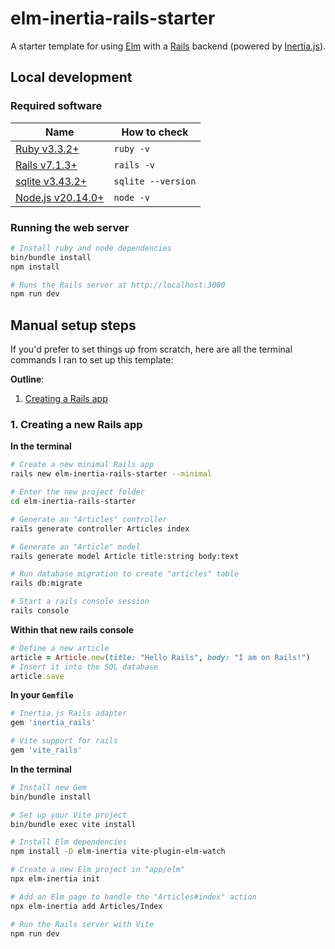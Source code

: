 # elm-inertia-rails-starter

A starter template for using [Elm](https://elm-lang.org) with a [Rails](https://rubyonrails.org) backend (powered by [Inertia.js](https://inertiajs.com)).

## Local development

### Required software

Name | How to check
--- | ---
[Ruby v3.3.2+](https://www.ruby-lang.org) | `ruby -v`
[Rails v7.1.3+](https://rubyonrails.org) | `rails -v`
[sqlite v3.43.2+](https://sqlite.org) | `sqlite --version`
[Node.js v20.14.0+](https://nodejs.org) | `node -v`

### Running the web server

```sh
# Install ruby and node dependencies
bin/bundle install
npm install

# Runs the Rails server at http://localhost:3000
npm run dev
```

## Manual setup steps

If you'd prefer to set things up from scratch, here are all the terminal commands I ran to set up this template:

__Outline__:
1. [Creating a Rails app](#1-creating-a-new-rails-app)

### 1. Creating a new Rails app

__In the terminal__

```sh
# Create a new minimal Rails app
rails new elm-inertia-rails-starter --minimal

# Enter the new project folder
cd elm-inertia-rails-starter

# Generate an "Articles" controller
rails generate controller Articles index

# Generate an "Article" model
rails generate model Article title:string body:text

# Run database migration to create "articles" table
rails db:migrate

# Start a rails console session
rails console
```

__Within that new rails console__

```rb
# Define a new article
article = Article.new(title: "Hello Rails", body: "I am on Rails!")
# Insert it into the SQL database
article.save
```

__In your `Gemfile`__

```sh
# Inertia.js Rails adapter
gem 'inertia_rails'

# Vite support for rails
gem 'vite_rails'
```

__In the terminal__

```sh
# Install new Gem
bin/bundle install

# Set up your Vite project
bin/bundle exec vite install

# Install Elm dependencies
npm install -D elm-inertia vite-plugin-elm-watch

# Create a new Elm project in "app/elm"
npx elm-inertia init

# Add an Elm page to handle the "Articles#index" action
npx elm-inertia add Articles/Index

# Run the Rails server with Vite
npm run dev
```
